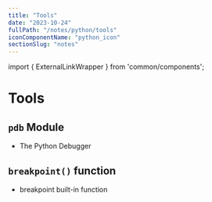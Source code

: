 ```yaml
---
title: "Tools"
date: "2023-10-24"
fullPath: "/notes/python/tools"
iconComponentName: "python_icon"
sectionSlug: "notes"
---
```


import { ExternalLinkWrapper } from 'common/components';

# Tools

## `pdb` Module

- <ExternalLinkWrapper href="https://docs.python.org/3/library/pdb.html">The Python Debugger</ExternalLinkWrapper>

## `breakpoint()` function

- <ExternalLinkWrapper href="https://docs.python.org/3/library/functions.html#breakpoint">breakpoint built-in function</ExternalLinkWrapper>
